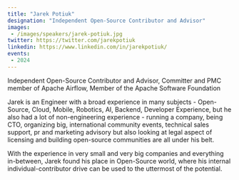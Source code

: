 ```yaml
---
title: "Jarek Potiuk"
designation: "Independent Open-Source Contributor and Advisor"
images:
 - /images/speakers/jarek-potiuk.jpg
twitter: https://twitter.com/jarekpotiuk
linkedin: https://www.linkedin.com/in/jarekpotiuk/
events:
 - 2024
---
```


Independent Open-Source Contributor and Advisor, Committer and PMC member of Apache Airflow, Member of the Apache Software Foundation
 
 
 
 Jarek is an Engineer with a broad experience in many subjects - Open-Source, Cloud, Mobile, Robotics, AI, Backend, Developer Experience, but he also had a lot of non-engineering experience - running a company, being CTO, organizing big, international community events, technical sales support, pr and marketing advisory but also looking at legal aspect of licensing and building open-source communities are all under his belt. 
 
 
 
 With the experience in very small and very big companies and everything in-between, Jarek found his place in Open-Source world, where his internal individual-contributor drive can be used to the uttermost of the potential.